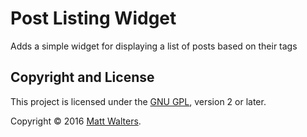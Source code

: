 # Post Listing Widget

Adds a simple widget for displaying a list of posts based on their tags

## Copyright and License

This project is licensed under the [GNU GPL](http://www.gnu.org/licenses/old-licenses/gpl-2.0.html), version 2 or later.

Copyright &copy; 2016 [Matt Walters](http://www.mattwalters.net).
